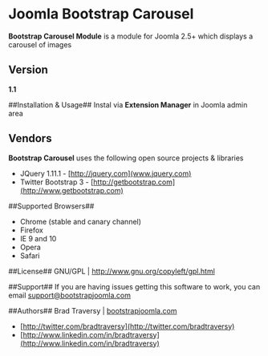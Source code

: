# Joomla Bootstrap Carousel #

**Bootstrap Carousel Module** is a module for Joomla 2.5+ which displays a carousel of images


## Version ##
**1.1**

##Installation & Usage##
Instal via **Extension Manager** in Joomla admin area

## Vendors ##
**Bootstrap Carousel** uses the following open source projects & libraries

* JQuery 1.11.1 - [http://jquery.com](www.jquery.com)
* Twitter Bootstrap 3 - [http://getbootstrap.com](http://www.getbootstrap.com)

##Supported Browsers##
* Chrome (stable and canary channel)
* Firefox
* IE 9 and 10
* Opera
* Safari

##License##
GNU/GPL | http://www.gnu.org/copyleft/gpl.html

##Support##
If you are having issues getting this software to work, you can email support@bootstrapjoomla.com

##Authors##
Brad Traversy | [bootstrapjoomla.com](http://www.bootstrapjoomla.com)

* [http://twitter.com/bradtraversy](http://twitter.com/bradtraversy)
* [http://www.linkedin.com/in/bradtraversy](http://www.linkedin.com/in/bradtraversy)